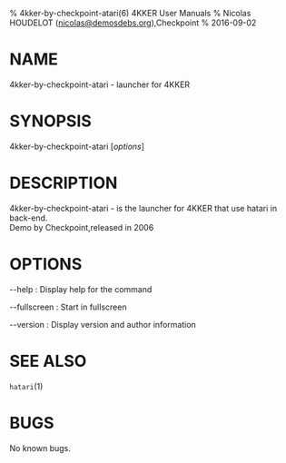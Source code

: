 % 4kker-by-checkpoint-atari(6) 4KKER User Manuals
% Nicolas HOUDELOT (nicolas@demosdebs.org),Checkpoint
% 2016-09-02

# NAME
4kker-by-checkpoint-atari - launcher for 4KKER

# SYNOPSIS
4kker-by-checkpoint-atari [*options*]

# DESCRIPTION
4kker-by-checkpoint-atari - is the launcher for 4KKER that use hatari in back-end.  
Demo by Checkpoint,released in 2006

# OPTIONS
\--help
:   Display help for the command

\--fullscreen
:   Start in fullscreen

\--version
:   Display version and author information

# SEE ALSO
`hatari`(1)

# BUGS
No known bugs.
